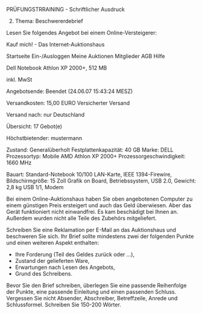 PRÜFUNGSTRRAINING - Schriftlicher Ausdruck

2. Thema: Beschwererdebrief

Lesen Sie folgendes Angebot bei einem Online-Versteigerer:

Kauf mich! - Das Internet-Auktionshaus

Startseite Ein-/Ausloggen Meine Auktionen Mitglieder AGB Hilfe

Dell Notebook Athlon XP 2000+, 512 MB

inkl. MwSt

Angebotsende: Beendet
(24.06.07 15:43:24 MESZ)

Versandkosten: 15,00 EURO
Versicherter Versand

Versand nach: nur Deutschland

Übersicht: 17 Gebot(e)

Höchstbietender: mustermann

Zustand: Generalüberholt
Festplattenkapazität: 40 GB
Marke: DELL
Prozessortyp: Mobile AMD Athlon XP 2000+
Prozessorgeschwindigkeit: 1660 MHz

Bauart: Standard-Notebook
10/100 LAN-Karte, IEEE 1394-Firewire,
Bildschirmgröße: 15 Zoll
Grafik on Board, Betriebssystem, USB 2.0,
Gewicht: 2,8 kg
USB 1/1, Modem

Bei einem Online-Auktionshaus haben Sie oben angebotenen Computer zu einem günstigen Preis ersteigert und auch das Geld überwiesen. Aber das Gerät funktioniert nicht einwandfrei. Es kam beschädigt bei Ihnen an. Außerdem wurden nicht alle Teile des Zubehörs mitgeliefert.

Schreiben Sie eine Reklamation per E-Mail an das Auktionshaus und beschweren Sie sich. Ihr Brief sollte mindestens zwei der folgenden Punkte und einen weiteren Aspekt enthalten:

- Ihre Forderung (Teil des Geldes zurück oder ...),
- Zustand der gelieferten Ware,
- Erwartungen nach Lesen des Angebots,
- Grund des Schreibens.

Bevor Sie den Brief schreiben, überlegen Sie eine passende Reihenfolge der Punkte, eine passende Einleitung und einen passenden Schluss. Vergessen Sie nicht Absender, Abschreiber, Betreffzeile, Anrede und Schlussformel. Schreiben Sie 150-200 Wörter.